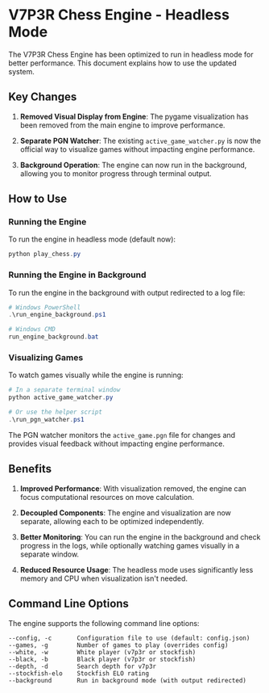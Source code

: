 # V7P3R Chess Engine - Headless Mode

The V7P3R Chess Engine has been optimized to run in headless mode for better performance. This document explains how to use the updated system.

## Key Changes

1. **Removed Visual Display from Engine**: The pygame visualization has been removed from the main engine to improve performance.

2. **Separate PGN Watcher**: The existing `active_game_watcher.py` is now the official way to visualize games without impacting engine performance.

3. **Background Operation**: The engine can now run in the background, allowing you to monitor progress through terminal output.

## How to Use

### Running the Engine

To run the engine in headless mode (default now):

```powershell
python play_chess.py
```

### Running the Engine in Background

To run the engine in the background with output redirected to a log file:

```powershell
# Windows PowerShell
.\run_engine_background.ps1

# Windows CMD
run_engine_background.bat
```

### Visualizing Games

To watch games visually while the engine is running:

```powershell
# In a separate terminal window
python active_game_watcher.py

# Or use the helper script
.\run_pgn_watcher.ps1
```

The PGN watcher monitors the `active_game.pgn` file for changes and provides visual feedback without impacting engine performance.

## Benefits

1. **Improved Performance**: With visualization removed, the engine can focus computational resources on move calculation.

2. **Decoupled Components**: The engine and visualization are now separate, allowing each to be optimized independently.

3. **Better Monitoring**: You can run the engine in the background and check progress in the logs, while optionally watching games visually in a separate window.

4. **Reduced Resource Usage**: The headless mode uses significantly less memory and CPU when visualization isn't needed.

## Command Line Options

The engine supports the following command line options:

```
--config, -c       Configuration file to use (default: config.json)
--games, -g        Number of games to play (overrides config)
--white, -w        White player (v7p3r or stockfish)
--black, -b        Black player (v7p3r or stockfish)
--depth, -d        Search depth for v7p3r
--stockfish-elo    Stockfish ELO rating
--background       Run in background mode (with output redirected)
```
